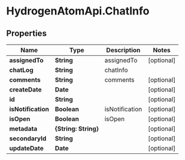 # HydrogenAtomApi.ChatInfo

## Properties
Name | Type | Description | Notes
------------ | ------------- | ------------- | -------------
**assignedTo** | **String** | assignedTo | [optional] 
**chatLog** | **String** | chatInfo | 
**comments** | **String** | comments | [optional] 
**createDate** | **Date** |  | [optional] 
**id** | **String** |  | [optional] 
**isNotification** | **Boolean** | isNotification | [optional] 
**isOpen** | **Boolean** | isOpen | [optional] 
**metadata** | **{String: String}** |  | [optional] 
**secondaryId** | **String** |  | [optional] 
**updateDate** | **Date** |  | [optional] 


